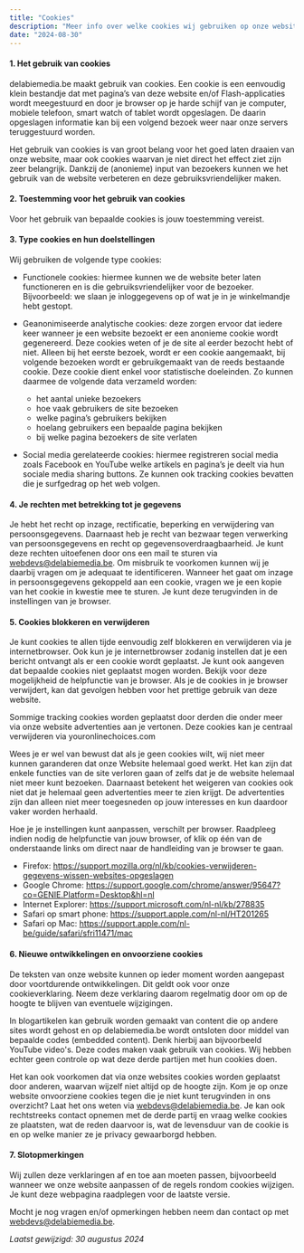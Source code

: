 ```yaml
---
title: "Cookies"
description: "Meer info over welke cookies wij gebruiken op onze website."
date: "2024-08-30"
---
```

#### 1. Het gebruik van cookies
delabiemedia.be maakt gebruik van cookies. Een cookie is een eenvoudig klein bestandje dat met pagina’s van deze website en/of Flash-applicaties wordt meegestuurd en door je browser op je harde schijf van je computer, mobiele telefoon, smart watch of tablet wordt opgeslagen. De daarin opgeslagen informatie kan bij een volgend bezoek weer naar onze servers teruggestuurd worden.

Het gebruik van cookies is van groot belang voor het goed laten draaien van onze website, maar ook cookies waarvan je niet direct het effect ziet zijn zeer belangrijk. Dankzij de (anonieme) input van bezoekers kunnen we het gebruik van de website verbeteren en deze gebruiksvriendelijker maken.

#### 2. Toestemming voor het gebruik van cookies
Voor het gebruik van bepaalde cookies is jouw toestemming vereist.

#### 3. Type cookies en hun doelstellingen
Wij gebruiken de volgende type cookies:

- Functionele cookies: hiermee kunnen we de website beter laten functioneren en is die gebruiksvriendelijker voor de bezoeker. Bijvoorbeeld: we slaan je inloggegevens op of wat je in je winkelmandje hebt gestopt.

- Geanonimiseerde analytische cookies: deze zorgen ervoor dat iedere keer wanneer je een website bezoekt er een anonieme cookie wordt gegenereerd. Deze cookies weten of je de site al eerder bezocht hebt of niet. Alleen bij het eerste bezoek, wordt er een cookie aangemaakt, bij volgende bezoeken wordt er gebruikgemaakt van de reeds bestaande cookie. Deze cookie dient enkel voor statistische doeleinden. Zo kunnen daarmee de volgende data verzameld worden:
    - het aantal unieke bezoekers
    - hoe vaak gebruikers de site bezoeken
    - welke pagina’s gebruikers bekijken
    - hoelang gebruikers een bepaalde pagina bekijken
    - bij welke pagina bezoekers de site verlaten

- Social media gerelateerde cookies: hiermee registreren social media zoals Facebook en YouTube welke artikels en pagina’s je deelt via hun sociale media sharing buttons. Ze kunnen ook tracking cookies bevatten die je surfgedrag op het web volgen.

#### 4. Je rechten met betrekking tot je gegevens
Je hebt het recht op inzage, rectificatie, beperking en verwijdering van persoonsgegevens. Daarnaast heb je recht van bezwaar tegen verwerking van persoonsgegevens en recht op gegevensoverdraagbaarheid. Je kunt deze rechten uitoefenen door ons een mail te sturen via webdevs@delabiemedia.be. Om misbruik te voorkomen kunnen wij je daarbij vragen om je adequaat te identificeren. Wanneer het gaat om inzage in persoonsgegevens gekoppeld aan een cookie, vragen we je een kopie van het cookie in kwestie mee te sturen. Je kunt deze terugvinden in de instellingen van je browser.

#### 5. Cookies blokkeren en verwijderen
Je kunt cookies te allen tijde eenvoudig zelf blokkeren en verwijderen via je internetbrowser. Ook kun je je internetbrowser zodanig instellen dat je een bericht ontvangt als er een cookie wordt geplaatst. Je kunt ook aangeven dat bepaalde cookies niet geplaatst mogen worden. Bekijk voor deze mogelijkheid de helpfunctie van je browser. Als je de cookies in je browser verwijdert, kan dat gevolgen hebben voor het prettige gebruik van deze website.

Sommige tracking cookies worden geplaatst door derden die onder meer via onze website advertenties aan je vertonen. Deze cookies kan je centraal verwijderen via youronlinechoices.com

Wees je er wel van bewust dat als je geen cookies wilt, wij niet meer kunnen garanderen dat onze Website helemaal goed werkt. Het kan zijn dat enkele functies van de site verloren gaan of zelfs dat je de website helemaal niet meer kunt bezoeken. Daarnaast betekent het weigeren van cookies ook niet dat je helemaal geen advertenties meer te zien krijgt. De advertenties zijn dan alleen niet meer toegesneden op jouw interesses en kun daardoor vaker worden herhaald.

Hoe je je instellingen kunt aanpassen, verschilt per browser. Raadpleeg indien nodig de helpfunctie van jouw browser, of klik op één van de onderstaande links om direct naar de handleiding van je browser te gaan.

- Firefox: https://support.mozilla.org/nl/kb/cookies-verwijderen-gegevens-wissen-websites-opgeslagen
- Google Chrome: https://support.google.com/chrome/answer/95647?co=GENIE.Platform=Desktop&hl=nl
- Internet Explorer: https://support.microsoft.com/nl-nl/kb/278835
- Safari op smart phone: https://support.apple.com/nl-nl/HT201265
- Safari op Mac: https://support.apple.com/nl-be/guide/safari/sfri11471/mac

#### 6. Nieuwe ontwikkelingen en onvoorziene cookies
De teksten van onze website kunnen op ieder moment worden aangepast door voortdurende ontwikkelingen. Dit geldt ook voor onze cookieverklaring. Neem deze verklaring daarom regelmatig door om op de hoogte te blijven van eventuele wijzigingen.

In blogartikelen kan gebruik worden gemaakt van content die op andere sites wordt gehost en op delabiemedia.be wordt ontsloten door middel van bepaalde codes (embedded content). Denk hierbij aan bijvoorbeeld YouTube video's. Deze codes maken vaak gebruik van cookies. Wij hebben echter geen controle op wat deze derde partijen met hun cookies doen.

Het kan ook voorkomen dat via onze websites cookies worden geplaatst door anderen, waarvan wijzelf niet altijd op de hoogte zijn. Kom je op onze website onvoorziene cookies tegen die je niet kunt terugvinden in ons overzicht? Laat het ons weten via webdevs@delabiemedia.be. Je kan ook rechtstreeks contact opnemen met de derde partij en vraag welke cookies ze plaatsten, wat de reden daarvoor is, wat de levensduur van de cookie is en op welke manier ze je privacy gewaarborgd hebben.

#### 7. Slotopmerkingen
Wij zullen deze verklaringen af en toe aan moeten passen, bijvoorbeeld wanneer we onze website aanpassen of de regels rondom cookies wijzigen. Je kunt deze webpagina raadplegen voor de laatste versie.

Mocht je nog vragen en/of opmerkingen hebben neem dan contact op met webdevs@delabiemedia.be.

*Laatst gewijzigd: 30 augustus 2024*